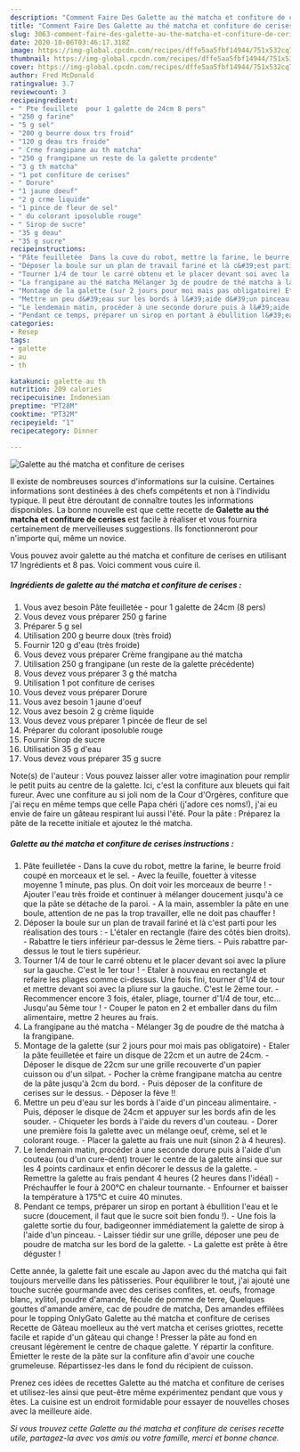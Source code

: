 ```yaml
---
description: "Comment Faire Des Galette au thé matcha et confiture de cerises"
title: "Comment Faire Des Galette au thé matcha et confiture de cerises"
slug: 3063-comment-faire-des-galette-au-the-matcha-et-confiture-de-cerises
date: 2020-10-06T03:46:17.318Z
image: https://img-global.cpcdn.com/recipes/dffe5aa5fbf14944/751x532cq70/galette-au-the-matcha-et-confiture-de-cerises-photo-principale-de-la-recette.jpg
thumbnail: https://img-global.cpcdn.com/recipes/dffe5aa5fbf14944/751x532cq70/galette-au-the-matcha-et-confiture-de-cerises-photo-principale-de-la-recette.jpg
cover: https://img-global.cpcdn.com/recipes/dffe5aa5fbf14944/751x532cq70/galette-au-the-matcha-et-confiture-de-cerises-photo-principale-de-la-recette.jpg
author: Fred McDonald
ratingvalue: 3.7
reviewcount: 3
recipeingredient:
- " Pte feuillete  pour 1 galette de 24cm 8 pers"
- "250 g farine"
- "5 g sel"
- "200 g beurre doux trs froid"
- "120 g deau trs froide"
- " Crme frangipane au th matcha"
- "250 g frangipane un reste de la galette prcdente"
- "3 g th matcha"
- "1 pot confiture de cerises"
- " Dorure"
- "1 jaune doeuf"
- "2 g crme liquide"
- "1 pince de fleur de sel"
- " du colorant iposoluble rouge"
- " Sirop de sucre"
- "35 g deau"
- "35 g sucre"
recipeinstructions:
- "Pâte feuilletée  Dans la cuve du robot, mettre la farine, le beurre froid coupé en morceaux et le sel. Avec la feuille, fouetter à vitesse moyenne 1 minute, pas plus. On doit voir les morceaux de beurre ! Ajouter l&#39;eau très froide et continuer à mélanger doucement jusqu&#39;à ce que la pâte se détache de la paroi. A la main, assembler la pâte en une boule, attention de ne pas la trop travailler, elle ne doit pas chauffer !"
- "Déposer la boule sur un plan de travail fariné et là c&#39;est parti pour les réalisation des tours : L&#39;étaler en rectangle (faire des côtés bien droits). Rabattre le tiers inférieur par-dessus le 2ème tiers. Puis rabattre par-dessus le tout le tiers supérieur."
- "Tourner 1/4 de tour le carré obtenu et le placer devant soi avec la pliure sur la gauche. C&#39;est le 1er tour ! Etaler à nouveau en rectangle et refaire les pliages comme ci-dessus. Une fois fini, tourner d&#39;1/4 de tour et mettre devant soi avec la pliure sur la gauche. C&#39;est le 2ème tour. Recommencer encore 3 fois, étaler, pliage, tourner d&#39;1/4 de tour, etc... Jusqu&#39;au 5ème tour ! Couper le paton en 2 et emballer dans du film alimentaire, mettre 2 heures au frais."
- "La frangipane au thé matcha Mélanger 3g de poudre de thé matcha à la frangipane."
- "Montage de la galette (sur 2 jours pour moi mais pas obligatoire) Etaler la pâte feuilletée et faire un disque de 22cm et un autre de 24cm. Déposer le disque de 22cm sur une grille recouverte d&#39;un papier cuisson ou d&#39;un silpat. Pocher la crème frangipane matcha au centre de la pâte jusqu&#39;à 2cm du bord. Puis déposer de la confiture de cerises sur le dessus. Déposer la fève !!"
- "Mettre un peu d&#39;eau sur les bords à l&#39;aide d&#39;un pinceau alimentaire. Puis, déposer le disque de 24cm et appuyer sur les bords afin de les souder. Chiqueter les bords à l&#39;aide du revers d&#39;un couteau. Dorer une première fois la galette avec un mélange oeuf, crème, sel et le colorant rouge. Placer la galette au frais une nuit (sinon 2 à 4 heures)."
- "Le lendemain matin, procéder à une seconde dorure puis à l&#39;aide d&#39;un couteau (ou d&#39;un cure-dent) trouer le centre de la galette ainsi que sur les 4 points cardinaux et enfin décorer le dessus de la galette. Remettre la galette au frais pendant 4 heures (2 heures dans l&#39;idéal) Préchauffer le four à 200°C en chaleur tournante. Enfourner et baisser la température à 175°C et cuire 40 minutes."
- "Pendant ce temps, préparer un sirop en portant à ébullition l&#39;eau et le sucre (doucement, il faut que le sucre soit bien fondu !). Une fois la galette sortie du four, badigeonner immédiatement la galette de sirop à l&#39;aide d&#39;un pinceau. Laisser tiédir sur une grille, déposer une peu de poudre de matcha sur les bord de la galette. La galette est prête à être déguster !"
categories:
- Resep
tags:
- galette
- au
- th

katakunci: galette au th 
nutrition: 209 calories
recipecuisine: Indonesian
preptime: "PT28M"
cooktime: "PT32M"
recipeyield: "1"
recipecategory: Dinner

---
```



![Galette au thé matcha et confiture de cerises](https://img-global.cpcdn.com/recipes/dffe5aa5fbf14944/751x532cq70/galette-au-the-matcha-et-confiture-de-cerises-photo-principale-de-la-recette.jpg)

Il existe de nombreuses sources d'informations sur la cuisine. Certaines informations sont destinées à des chefs compétents et non à l'individu typique. Il peut être déroutant de connaître toutes les informations disponibles. La bonne nouvelle est que cette recette de <strong> Galette au thé matcha et confiture de cerises </strong> est facile à réaliser et vous fournira certainement de merveilleuses suggestions. Ils fonctionneront pour n'importe qui, même un novice.

<!--inarticleads1-->

Vous pouvez avoir galette au thé matcha et confiture de cerises en utilisant 17 Ingrédients et 8 pas. Voici comment vous cuire il.

##### Ingrédients de galette au thé matcha et confiture de cerises :

1. Vous avez besoin  Pâte feuilletée - pour 1 galette de 24cm (8 pers)
1. Vous devez vous préparer 250 g farine
1. Préparer 5 g sel
1. Utilisation 200 g beurre doux (très froid)
1. Fournir 120 g d&#39;eau (très froide)
1. Vous devez vous préparer  Crème frangipane au thé matcha
1. Utilisation 250 g frangipane (un reste de la galette précédente)
1. Vous devez vous préparer 3 g thé matcha
1. Utilisation 1 pot confiture de cerises
1. Vous devez vous préparer  Dorure
1. Vous avez besoin 1 jaune d&#39;oeuf
1. Vous avez besoin 2 g crème liquide
1. Vous devez vous préparer 1 pincée de fleur de sel
1. Préparer  du colorant iposoluble rouge
1. Fournir  Sirop de sucre
1. Utilisation 35 g d&#39;eau
1. Vous devez vous préparer 35 g sucre


Note(s) de l&#39;auteur : Vous pouvez laisser aller votre imagination pour remplir le petit puits au centre de la galette. Ici, c&#39;est la confiture aux bleuets qui fait fureur. Avec une confiture au si joli nom de la Cour d&#39;Orgères, confiture que j&#39;ai reçu en même temps que celle Papa chéri (j&#39;adore ces noms!), j&#39;ai eu envie de faire un gâteau respirant lui aussi l&#39;été. Pour la pâte : Préparez la pâte de la recette initiale et ajoutez le thé matcha. 

<!--inarticleads2-->

##### Galette au thé matcha et confiture de cerises instructions :

1. Pâte feuilletée  - Dans la cuve du robot, mettre la farine, le beurre froid coupé en morceaux et le sel. - Avec la feuille, fouetter à vitesse moyenne 1 minute, pas plus. On doit voir les morceaux de beurre ! - Ajouter l&#39;eau très froide et continuer à mélanger doucement jusqu&#39;à ce que la pâte se détache de la paroi. - A la main, assembler la pâte en une boule, attention de ne pas la trop travailler, elle ne doit pas chauffer !
1. Déposer la boule sur un plan de travail fariné et là c&#39;est parti pour les réalisation des tours : - L&#39;étaler en rectangle (faire des côtés bien droits). - Rabattre le tiers inférieur par-dessus le 2ème tiers. - Puis rabattre par-dessus le tout le tiers supérieur.
1. Tourner 1/4 de tour le carré obtenu et le placer devant soi avec la pliure sur la gauche. C&#39;est le 1er tour ! - Etaler à nouveau en rectangle et refaire les pliages comme ci-dessus. Une fois fini, tourner d&#39;1/4 de tour et mettre devant soi avec la pliure sur la gauche. C&#39;est le 2ème tour. - Recommencer encore 3 fois, étaler, pliage, tourner d&#39;1/4 de tour, etc... Jusqu&#39;au 5ème tour ! - Couper le paton en 2 et emballer dans du film alimentaire, mettre 2 heures au frais.
1. La frangipane au thé matcha - Mélanger 3g de poudre de thé matcha à la frangipane.
1. Montage de la galette (sur 2 jours pour moi mais pas obligatoire) - Etaler la pâte feuilletée et faire un disque de 22cm et un autre de 24cm. - Déposer le disque de 22cm sur une grille recouverte d&#39;un papier cuisson ou d&#39;un silpat. - Pocher la crème frangipane matcha au centre de la pâte jusqu&#39;à 2cm du bord. - Puis déposer de la confiture de cerises sur le dessus. - Déposer la fève !!
1. Mettre un peu d&#39;eau sur les bords à l&#39;aide d&#39;un pinceau alimentaire. - Puis, déposer le disque de 24cm et appuyer sur les bords afin de les souder. - Chiqueter les bords à l&#39;aide du revers d&#39;un couteau. - Dorer une première fois la galette avec un mélange oeuf, crème, sel et le colorant rouge. - Placer la galette au frais une nuit (sinon 2 à 4 heures).
1. Le lendemain matin, procéder à une seconde dorure puis à l&#39;aide d&#39;un couteau (ou d&#39;un cure-dent) trouer le centre de la galette ainsi que sur les 4 points cardinaux et enfin décorer le dessus de la galette. - Remettre la galette au frais pendant 4 heures (2 heures dans l&#39;idéal) - Préchauffer le four à 200°C en chaleur tournante. - Enfourner et baisser la température à 175°C et cuire 40 minutes.
1. Pendant ce temps, préparer un sirop en portant à ébullition l&#39;eau et le sucre (doucement, il faut que le sucre soit bien fondu !). - Une fois la galette sortie du four, badigeonner immédiatement la galette de sirop à l&#39;aide d&#39;un pinceau. - Laisser tiédir sur une grille, déposer une peu de poudre de matcha sur les bord de la galette. - La galette est prête à être déguster !


Cette année, la galette fait une escale au Japon avec du thé matcha qui fait toujours merveille dans les pâtisseries. Pour équilibrer le tout, j&#39;ai ajouté une touche sucrée gourmande avec des cerises confites, et. oeufs, fromage blanc, xylitol, poudre d&#39;amande, fécule de pomme de terre, Quelques gouttes d&#39;amande amère, cac de poudre de matcha, Des amandes effilées pour le topping OnlyGato Galette au thé matcha et confiture de cerises Recette de Gâteau moelleux au thé vert matcha et cerises griottes, recette facile et rapide d&#39;un gâteau qui change ! Presser la pâte au fond en creusant légèrement le centre de chaque galette. Y répartir la confiture. Émietter le reste de la pâte sur la confiture afin d&#39;avoir une couche grumeleuse. Répartissez-les dans le fond du récipient de cuisson. 

<!--inarticleads1-->

<p>
Prenez ces idées de recettes Galette au thé matcha et confiture de cerises et utilisez-les ainsi que peut-être même expérimentez pendant que vous y êtes. La cuisine est un endroit formidable pour essayer de nouvelles choses avec la meilleure aide.
</p>

<p>
<i>Si vous trouvez cette Galette au thé matcha et confiture de cerises recette utile, partagez-la avec vos amis ou votre famille, merci et bonne chance.</i>
</p>
